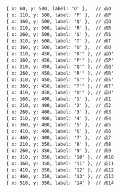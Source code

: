
                { x: 60, y: 500, label: 'O' },   // 点O
                { x: 110, y: 500, label: 'P' },  // 点P
                { x: 160, y: 500, label: 'Q' },  // 点Q
                { x: 210, y: 500, label: 'R' },  // 点R
                { x: 260, y: 500, label: 'S' },  // 点S
                { x: 310, y: 500, label: 'T' },  // 点T
                { x: 360, y: 500, label: 'U' },  // 点U
                { x: 110, y: 450, label: "O'" }, // 点O'
                { x: 160, y: 450, label: "P'" }, // 点P'
                { x: 210, y: 450, label: "Q'" }, // 点Q'
                { x: 260, y: 450, label: "R'" }, // 点R'
                { x: 310, y: 450, label: "S'" }, // 点S'
                { x: 360, y: 450, label: "T'" }, // 点T'
                { x: 410, y: 450, label: "U'" }, // 点U'
                { x: 160, y: 400, label: '1' },  // 点1
                { x: 210, y: 400, label: '2' },  // 点2
                { x: 260, y: 400, label: '3' },  // 点3
                { x: 310, y: 400, label: '4' },  // 点4
                { x: 360, y: 400, label: '5' },  // 点5
                { x: 410, y: 400, label: '6' },  // 点6
                { x: 460, y: 400, label: '7' },  // 点7
                { x: 210, y: 350, label: '8' },  // 点8
                { x: 260, y: 350, label: '9' },  // 点9
                { x: 310, y: 350, label: '10' }, // 点10
                { x: 360, y: 350, label: '11' }, // 点11
                { x: 410, y: 350, label: '12' }, // 点12
                { x: 460, y: 350, label: '13' }, // 点13
                { x: 510, y: 350, label: '14' }  // 点14